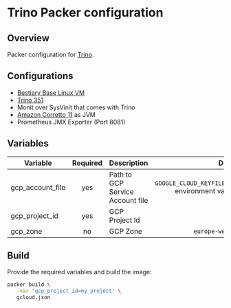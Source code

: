 # Trino Packer configuration

## Overview

Packer configuration for [Trino](https://Trino.io).

## Configurations

- [Bestiary Base Linux VM](https://github.com/rchukh/bestiary/tree/master/vm/centos)
- [Trino 351](https://trino.io/docs/current/release/release-351.html)
- Monit over SysVinit that comes with Trino
- [Amazon Corretto 11](https://aws.amazon.com/corretto/) as JVM
- Prometheus JMX Exporter (Port 8081)

## Variables

| Variable         | Required | Description                      |                                          Default |
| ---------------- | :------: | -------------------------------- | -----------------------------------------------: |
| gcp_account_file |   yes    | Path to GCP Service Account file | `GOOGLE_CLOUD_KEYFILE_JSON` environment variable |
| gcp_project_id   |   yes    | GCP Project Id                   |                                                  |
| gcp_zone         |    no    | GCP Zone                         |                                 `europe-west1-d` |

## Build

Provide the required variables and build the image:

```sh
packer build \
   -var 'gcp_project_id=my_project' \
   gcloud.json
```
